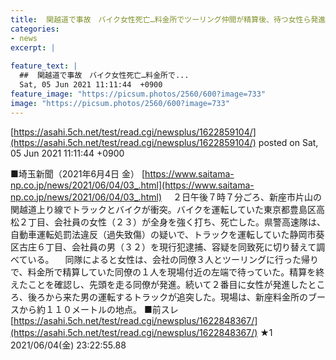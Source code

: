 ```yaml
---
title:  関越道で事故　バイク女性死亡…料金所でツーリング仲間が精算後、待つ女性ら発進　先頭に続いた女性に車が　★4  
categories:
- news
excerpt: |
  
feature_text: |
  ##  関越道で事故　バイク女性死亡…料金所で...
  Sat, 05 Jun 2021 11:11:44  +0900
feature_image: "https://picsum.photos/2560/600?image=733"
image: "https://picsum.photos/2560/600?image=733"
---
```


[https://asahi.5ch.net/test/read.cgi/newsplus/1622859104/](https://asahi.5ch.net/test/read.cgi/newsplus/1622859104/)
posted on Sat, 05 Jun 2021 11:11:44  +0900

<!--more-->

■埼玉新聞（2021年6月4日 金） [https://www.saitama-np.co.jp/news/2021/06/04/03_.html](https://www.saitama-np.co.jp/news/2021/06/04/03_.html) 　２日午後７時７分ごろ、新座市片山の関越道上り線でトラックとバイクが衝突。バイクを運転していた東京都豊島区高松２丁目、会社員の女性（２３）が全身を強く打ち、死亡した。県警高速隊は、自動車運転処罰法違反（過失致傷）の疑いで、トラックを運転していた静岡市葵区古庄６丁目、会社員の男（３２）を現行犯逮捕、容疑を同致死に切り替えて調べている。 　同隊によると女性は、会社の同僚３人とツーリングに行った帰りで、料金所で精算していた同僚の１人を現場付近の左端で待っていた。精算を終えたことを確認し、先頭を走る同僚が発進。続いて２番目に女性が発進したところ、後ろから来た男の運転するトラックが追突した。現場は、新座料金所のブースから約１１０メートルの地点。 ■前スレ [https://asahi.5ch.net/test/read.cgi/newsplus/1622848367/](https://asahi.5ch.net/test/read.cgi/newsplus/1622848367/) ★1　2021/06/04(金) 23:22:55.88
